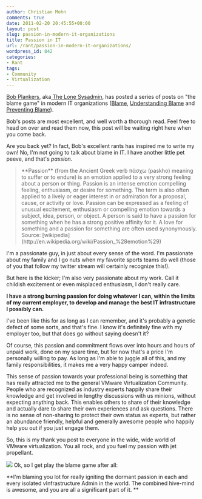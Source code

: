 ```yaml
---
author: Christian Mohn
comments: true
date: 2011-02-20 20:45:55+00:00
layout: post
slug: passion-in-modern-it-organizations
title: Passion in IT
url: /rant/passion-in-modern-it-organizations/
wordpress_id: 842
categories:
- Rant
tags:
- Community
- Virtualization
---
```


[Bob Plankers](http://lonesysadmin.net/), aka[ The Lone Sysadmin](http://lonesysadmin.net/), has posted a series of posts on "the blame game" in modern IT organizations ([Blame](http://lonesysadmin.net/2011/02/08/blame/), [Understanding Blame](http://lonesysadmin.net/2011/02/11/understanding-blame/) and [Preventing Blame](http://lonesysadmin.net/2011/02/15/preventing-blame/)).

Bob's posts are most excellent, and well worth a thorough read. Feel free to head on over and read them now, this post will be waiting right here when you come back.

Are you back yet? In fact, Bob's excellent rants has inspired me to write my own!
No, I'm not going to talk about blame in IT. I have another little pet peeve, and that's _passion_.


<blockquote>**Passion** (from the Ancient Greek verb πάσχω (paskho) meaning to suffer or to endure) is an emotion applied to a very strong feeling about a person or thing. Passion is an intense emotion compelling feeling, enthusiasm, or desire for something. The term is also often applied to a lively or eager interest in or admiration for a proposal, cause, or activity or love. Passion can be expressed as a feeling of unusual excitement, enthusiasm or compelling emotion towards a subject, idea, person, or object. A person is said to have a passion for something when he has a strong positive affinity for it. A love for something and a passion for something are often used synonymously.
Source: [wikipedia](http://en.wikipedia.org/wiki/Passion_%28emotion%29)</blockquote>


I'm a passionate guy, in just about every sense of the word. I'm passionate about my family and I go nuts when my favorite sports teams do well (those of you that follow my twitter stream will certainly recognize this!).

But here is the kicker; I'm also very passionate about my work. Call it childish excitement or even misplaced enthusiasm, I don't really care.

**I have a strong burning passion for doing whatever I can, within the limits of my current employer, to develop and manage the best IT infrastructure I possibly can.**

I've been like this for as long as I can remember, and it's probably a genetic defect of some sorts, and that's fine. I know it's definitely fine with my employer too, but that does go without saying doesn't it?

Of course, this passion and commitment flows over into hours and hours of unpaid work, done on my spare time, but for now that's a price I'm personally willing to pay. As long as I'm able to juggle all of this, and my family responsibilities, it makes me a very happy camper indeed.

This sense of passion towards your professional being is something that has really attracted me to the general VMware Virtualization Community. People who are recognized as industry experts happily share their knowledge and get involved in lengthy discussions with us minions, without expecting anything back. This enables others to share of their knowledge and actually dare to share their own experiences and ask questions. There is no sense of non-sharing to protect their own status as experts, but rather an abundance friendly, helpful and generally awesome people who happily help you out if you just engage them.

So, this is my thank you post to everyone in the wide, wide world of VMware virtualization. You all rock, and you fuel my passion with jet propellant.

[![](http://farm6.static.flickr.com/5100/5463084422_a8f2da141d_m.jpg)](http://www.flickr.com/photos/h0bbel/5463084422/) Ok, so I get play the blame game after all:

**I'm blaming you lot for really igniting the dormant passion in each and every isolated vInfrastructure Admin in the world. The combined hive-mind is awesome, and you are all a significant part of it.
**
